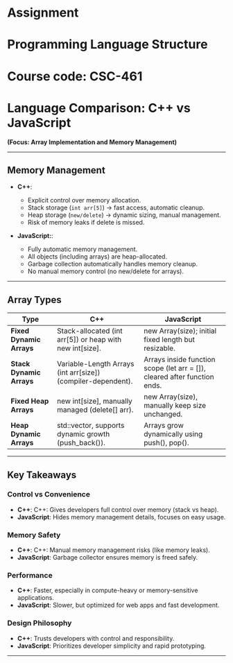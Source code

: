 # Assignment
# Programming Language Structure
# Course code: CSC-461


# Language Comparison: C++ vs JavaScript

**(Focus: Array Implementation and Memory Management)**

---

## Memory Management

- **C++**:

  - Explicit control over memory allocation.
  - Stack storage (`int arr[5]`) → fast access, automatic cleanup.
  - Heap storage (`new/delete`) → dynamic sizing, manual management.
  - Risk of memory leaks if delete is missed.

- **JavaScript:**:
  - Fully automatic memory management.
  - All objects (including arrays) are heap-allocated.
  - Garbage collection automatically handles memory cleanup.
  - No manual memory control (no new/delete for arrays).

---

## Array Types

| Type                     | C++                                                          | JavaScript                                                                |
| ------------------------ | ------------------------------------------------------------ | ------------------------------------------------------------------------- |
| **Fixed Dynamic Arrays** | Stack-allocated (int arr[5]) or heap with new int[size].     | new Array(size); initial fixed length but resizable.                      |
| **Stack Dynamic Arrays** | Variable-Length Arrays (int arr[size]) (compiler-dependent). | Arrays inside function scope (let arr = []), cleared after function ends. |
| **Fixed Heap Arrays**    | new int[size], manually managed (delete[] arr).              | new Array(size), manually keep size unchanged.                            |
| **Heap Dynamic Arrays**  | std::vector, supports dynamic growth (push_back()).          | Arrays grow dynamically using push(), pop().                              |

---

## Key Takeaways

### Control vs Convenience

- **C++**: C++: Gives developers full control over memory (stack vs heap).
- **JavaScript**: Hides memory management details, focuses on easy usage.

### Memory Safety

- **C++**: C++: Manual memory management risks (like memory leaks).
- **JavaScript**: Garbage collector ensures memory is freed safely.

### Performance

- **C++**: Faster, especially in compute-heavy or memory-sensitive applications.
- **JavaScript**: Slower, but optimized for web apps and fast development.

### Design Philosophy

- **C++**: Trusts developers with control and responsibility.
- **JavaScript**: Prioritizes developer simplicity and rapid prototyping.

---
